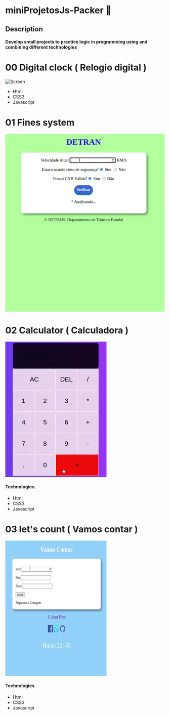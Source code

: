 # miniProjetosJs-Packer 🚧

##  Description
#### Develop small projects to practice logic in programming using and combining different technologies

# 00 Digital clock ( Relogio digital )
![Screen](/assetsRelog/greenBay.gif)
- Html
- CSS3
- Javascript

# 01 Fines system
![Screen](/assets1/detran.gif)

# 02 Calculator ( Calculadora )
![Screen](/src/calculadora.gif)
####  Technologies.
- Html
- CSS3
- Javascript
# 03 let's count ( Vamos contar )
![Screen](/assets/vamosContar.gif)
####  Technologies.
- Html
- CSS3
- Javascript
